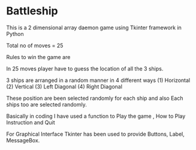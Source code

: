 # Battleship

This is a 2 dimensional array daemon game using Tkinter framework in Python

Total no of moves = 25 

Rules to win the game are 

In 25 moves player have to guess the location of all the 3 ships. 

3 ships are arranged in a random manner in 4 different ways
       (1) Horizontal
       (2) Vertical
       (3) Left Diagonal
       (4) Right Diagonal
       
These position are been selected randomly for each ship and also
       Each ships too are selected randomly.
       
       
Basically in coding I have used a function to Play the game , How to Play Instruction and Quit

For Graphical Interface Tkinter has been used to provide Buttons, Label, MessageBox.

